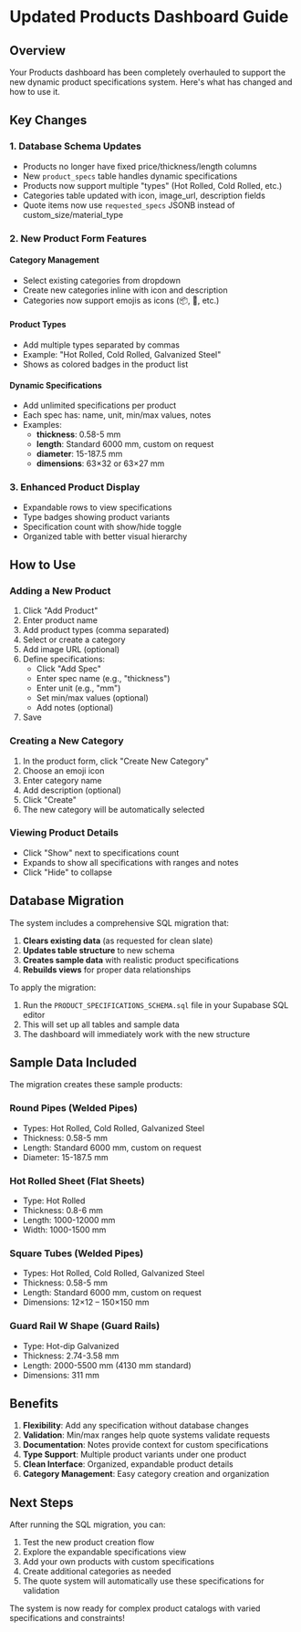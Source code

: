 # Updated Products Dashboard Guide

## Overview
Your Products dashboard has been completely overhauled to support the new dynamic product specifications system. Here's what has changed and how to use it.

## Key Changes

### 1. **Database Schema Updates**
- Products no longer have fixed price/thickness/length columns
- New `product_specs` table handles dynamic specifications
- Products now support multiple "types" (Hot Rolled, Cold Rolled, etc.)
- Categories table updated with icon, image_url, description fields
- Quote items now use `requested_specs` JSONB instead of custom_size/material_type

### 2. **New Product Form Features**

#### **Category Management**
- Select existing categories from dropdown
- Create new categories inline with icon and description
- Categories now support emojis as icons (📦, 🔧, etc.)

#### **Product Types**
- Add multiple types separated by commas
- Example: "Hot Rolled, Cold Rolled, Galvanized Steel"
- Shows as colored badges in the product list

#### **Dynamic Specifications**
- Add unlimited specifications per product
- Each spec has: name, unit, min/max values, notes
- Examples:
  - **thickness**: 0.58-5 mm
  - **length**: Standard 6000 mm, custom on request
  - **diameter**: 15-187.5 mm
  - **dimensions**: 63×32 or 63×27 mm

### 3. **Enhanced Product Display**
- Expandable rows to view specifications
- Type badges showing product variants
- Specification count with show/hide toggle
- Organized table with better visual hierarchy

## How to Use

### **Adding a New Product**
1. Click "Add Product"
2. Enter product name
3. Add product types (comma separated)
4. Select or create a category
5. Add image URL (optional)
6. Define specifications:
   - Click "Add Spec"
   - Enter spec name (e.g., "thickness")
   - Enter unit (e.g., "mm")
   - Set min/max values (optional)
   - Add notes (optional)
7. Save

### **Creating a New Category**
1. In the product form, click "Create New Category"
2. Choose an emoji icon
3. Enter category name
4. Add description (optional)
5. Click "Create"
6. The new category will be automatically selected

### **Viewing Product Details**
- Click "Show" next to specifications count
- Expands to show all specifications with ranges and notes
- Click "Hide" to collapse

## Database Migration

The system includes a comprehensive SQL migration that:
1. **Clears existing data** (as requested for clean slate)
2. **Updates table structure** to new schema
3. **Creates sample data** with realistic product specifications
4. **Rebuilds views** for proper data relationships

To apply the migration:
1. Run the `PRODUCT_SPECIFICATIONS_SCHEMA.sql` file in your Supabase SQL editor
2. This will set up all tables and sample data
3. The dashboard will immediately work with the new structure

## Sample Data Included

The migration creates these sample products:

### **Round Pipes** (Welded Pipes)
- Types: Hot Rolled, Cold Rolled, Galvanized Steel
- Thickness: 0.58-5 mm
- Length: Standard 6000 mm, custom on request
- Diameter: 15-187.5 mm

### **Hot Rolled Sheet** (Flat Sheets)
- Type: Hot Rolled
- Thickness: 0.8-6 mm
- Length: 1000-12000 mm
- Width: 1000-1500 mm

### **Square Tubes** (Welded Pipes)
- Types: Hot Rolled, Cold Rolled, Galvanized Steel
- Thickness: 0.58-5 mm
- Length: Standard 6000 mm, custom on request
- Dimensions: 12×12 – 150×150 mm

### **Guard Rail W Shape** (Guard Rails)
- Type: Hot-dip Galvanized
- Thickness: 2.74-3.58 mm
- Length: 2000-5500 mm (4130 mm standard)
- Dimensions: 311 mm

## Benefits

1. **Flexibility**: Add any specification without database changes
2. **Validation**: Min/max ranges help quote systems validate requests
3. **Documentation**: Notes provide context for custom specifications
4. **Type Support**: Multiple product variants under one product
5. **Clean Interface**: Organized, expandable product details
6. **Category Management**: Easy category creation and organization

## Next Steps

After running the SQL migration, you can:
1. Test the new product creation flow
2. Explore the expandable specifications view
3. Add your own products with custom specifications
4. Create additional categories as needed
5. The quote system will automatically use these specifications for validation

The system is now ready for complex product catalogs with varied specifications and constraints!
